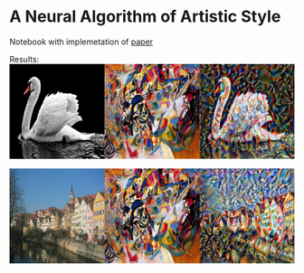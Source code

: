 # A Neural Algorithm of Artistic Style

Notebook with implemetation of [paper](https://arxiv.org/abs/1508.06576)

Results: 
![](result1.png)

![](result2.png)
